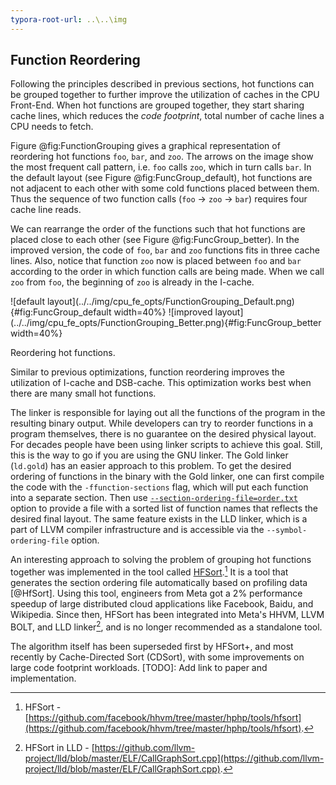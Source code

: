 ```yaml
---
typora-root-url: ..\..\img
---
```


## Function Reordering

Following the principles described in previous sections, hot functions can be grouped together to further improve the utilization of caches in the CPU Front-End. When hot functions are grouped together, they start sharing cache lines, which reduces the *code footprint*, total number of cache lines a CPU needs to fetch.

Figure @fig:FunctionGrouping gives a graphical representation of reordering hot functions `foo`, `bar`, and `zoo`. The arrows on the image show the most frequent call pattern, i.e. `foo` calls `zoo`, which in turn calls `bar`. In the default layout (see Figure @fig:FuncGroup_default), hot functions are not adjacent to each other with some cold functions placed between them. Thus the sequence of two function calls (`foo` -> `zoo` -> `bar`) requires four cache line reads. 

We can rearrange the order of the functions such that hot functions are placed close to each other (see Figure @fig:FuncGroup_better). In the improved version, the code of `foo`, `bar` and `zoo` functions fits in three cache lines. Also, notice that function `zoo` now is placed between `foo` and `bar` according to the order in which function calls are being made. When we call `zoo` from `foo`, the beginning of `zoo` is already in the I-cache.

<div id="fig:FunctionGrouping">
![default layout](../../img/cpu_fe_opts/FunctionGrouping_Default.png){#fig:FuncGroup_default width=40%}
![improved layout](../../img/cpu_fe_opts/FunctionGrouping_Better.png){#fig:FuncGroup_better width=40%}

Reordering hot functions.
</div>

Similar to previous optimizations, function reordering improves the utilization of I-cache and DSB-cache. This optimization works best when there are many small hot functions. 

The linker is responsible for laying out all the functions of the program in the resulting binary output. While developers can try to reorder functions in a program themselves, there is no guarantee on the desired physical layout. For decades people have been using linker scripts to achieve this goal. Still, this is the way to go if you are using the GNU linker. The Gold linker (`ld.gold`) has an easier approach to this problem. To get the desired ordering of functions in the binary with the Gold linker, one can first compile the code with the `-ffunction-sections` flag, which will put each function into a separate section. Then use [`--section-ordering-file=order.txt`](https://manpages.debian.org/unstable/binutils/x86_64-linux-gnu-ld.gold.1.en.html) option to provide a file with a sorted list of function names that reflects the desired final layout. The same feature exists in the LLD linker, which is a part of LLVM compiler infrastructure and is accessible via the `--symbol-ordering-file` option.

An interesting approach to solving the problem of grouping hot functions
together was implemented in the tool called
[HFSort](https://github.com/facebook/hhvm/tree/master/hphp/tools/hfsort).[^1]
It is a tool that generates the section ordering file automatically based on
profiling data [@HfSort]. Using this tool, engineers from Meta got a 2\%
performance speedup of large distributed cloud applications like Facebook,
Baidu, and Wikipedia. Since then, HFSort has been integrated into Meta's HHVM,
LLVM BOLT, and LLD linker[^2], and is no longer recommended as a standalone
tool.

The algorithm itself has been superseded first by HFSort+, and most recently
by Cache-Directed Sort (CDSort), with some improvements on large code footprint
workloads.
[TODO]: Add link to paper and implementation.

[^1]: HFSort - [https://github.com/facebook/hhvm/tree/master/hphp/tools/hfsort](https://github.com/facebook/hhvm/tree/master/hphp/tools/hfsort).

[^2]: HFSort in LLD - [https://github.com/llvm-project/lld/blob/master/ELF/CallGraphSort.cpp](https://github.com/llvm-project/lld/blob/master/ELF/CallGraphSort.cpp).

